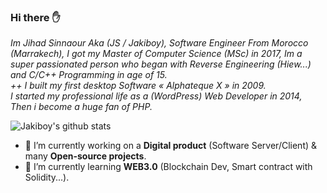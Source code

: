 ### Hi there ✋

*Im Jihad Sinnaour Aka (JS / Jakiboy), Software Engineer From Morocco (Marrakech),
I got my Master of Computer Science (MSc) in 2017, Im a super passionated person who began with Reverse Engineering (Hiew...) and C/C++ Programming in age of 15.  
++ I built my first desktop Software « Alphateque X » in 2009.  
I started my professional life as a (WordPress) Web Developer in 2014, Then i become a huge fan of PHP.*

![Jakiboy's github stats](https://github-readme-stats.vercel.app/api?username=Jakiboy&show_icons=true&theme=material-palenight)

- 🔭 I’m currently working on a **Digital product** (Software Server/Client) & many **Open-source projects**.
- 🌱 I’m currently learning **WEB3.0** (Blockchain Dev, Smart contract with Solidity...).
